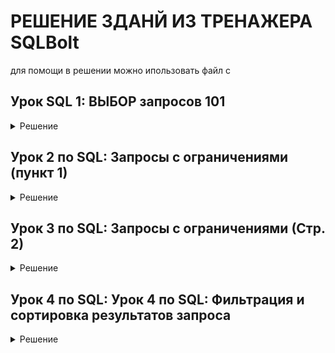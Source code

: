 # РЕШЕНИЕ ЗДАНЙ ИЗ ТРЕНАЖЕРА SQLBolt
для помощи в решении можно ипользовать файл с 
## Урок SQL 1: ВЫБОР запросов 101
<details> 
  <summary>Решение</summary>

  1. Find the title of each film /Найдите название каждого фильма

```mysql
SELECT title FROM movies;
```

2. Find the director of each film / Найдите режиссера каждого фильма
   
```mysql
SELECT director FROM movies;
```

3. Find the title and director of each film / Найдите название и режиссера каждого фильма

```mysql
SELECT title, director FROM movies;
```
4. Find the title and year of each film / Найдите название и год выпуска каждого фильма 
```mysql
SELECT title, year FROM movies;
```
5. Find all the information about each film / Найдите всю информацию о каждом фильме

```mysql
SELECT * FROM movies;
```
</details>

## Урок 2 по SQL: Запросы с ограничениями (пункт 1)
<details> 
  <summary>Решение</summary>

1. Find the movie with a row id of 6 / Найдите фильм с идентификатором строки, равным 6

```mysql
SELECT * FROM movies
WHERE id = 6
```
2. Find the movies released in the years between 2000 and 2010 / Найдите фильмы, выпущенные в период с 2000 по 2010 год
   
```mysql
SELECT * FROM movies
WHERE year BETWEEN 2000 AND 2010
```
3. Find the movies not released in the years between 2000 and 2010 / Найдите фильмы, не вышедшие на экраны в период с 2000 по 2010 год
```mysql
SELECT * FROM movies
WHERE year NOT BETWEEN 2000 AND 2010
```

4. Find the first 5 Pixar movies and their release year/ Найдите первые 5 фильмов Pixar и год их выхода
```mysql
SELECT title, year 
FROM movies 
WHERE year <= 2003 
LIMIT 5
```
</details>

## Урок 3 по SQL: Запросы с ограничениями (Стр. 2)
<details> 
  <summary>Решение</summary>

1. Найдите все фильмы "Истории игрушек" / Найдите все фильмы из "Истории игрушек"
  ```mysql
SELECT * 
FROM movies 
WHERE Title 
LIKE '%Toy Story%';
```

2. Find all the movies directed by John Lasseter / Найдите все фильмы режиссера Джона Лассетера 

```mysql
SELECT * 
FROM movies 
WHERE director = 'John Lasseter'
```

3. Find all the movies (and director) not directed by John Lasseter / Найдите все фильмы (и режиссера), снятые не Джоном Лассетером

```mysql
SELECT Title, Director 
FROM movies 
WHERE Director != 'John Lasseter';
```

4. Find all the WALL-* movies / Найдите все фильмы на СТЕНЕ-*
```mysql
SELECT Title 
FROM movies 
WHERE Title LIKE '%WALL%';
```
</details>

## Урок 4 по SQL: Урок 4 по SQL: Фильтрация и сортировка результатов запроса
<details> 
  <summary>Решение</summary>
  
1. List all directors of Pixar movies (alphabetically), without duplicates / Составьте список всех режиссеров фильмов Pixar (в алфавитном порядке), без дублирования
```mysql
SELECT DISTINCT Director
FROM movies
ORDER BY Director
```

2. List the last four Pixar movies released (ordered from most recent to least) / Перечислите последние четыре фильма Pixar, вышедшие на экраны (в порядке возрастания от последнего к последнему).
```mysql
SELECT title
FROM movies
ORDER BY year DESC
LIMIT 4
```

3. List the first five Pixar movies sorted alphabetically / Перечислите первые пять фильмов Pixar, отсортированных в алфавитном порядке
```mysql
SELECT Title
FROM movies
ORDER BY Title ASC 
LIMIT 5
```

4. List the next five Pixar movies sorted alphabetically / Перечислите следующие пять фильмов Pixar, отсортированных в алфавитном порядке
```mysql
SELECT Title
FROM movies
ORDER BY Title ASC 
LIMIT 5
OFFSET 5
```
## Обзор SQL: Простые запросы ВЫБОРА
<details> 
  <summary>Решение</summary>

1. List all the Canadian cities and their populations /  Перечислите все канадские города и их население
```mysql
SELECT city, population  
FROM north_american_cities
WHERE country = 'Canada'
```
   
2. Order all the cities in the United States by their latitude from north to south / Расположите все города в Соединенных Штатах по их широте с севера на юг.
```mysql
SELECT city 
FROM north_american_cities
WHERE country = 'United States'
ORDER BY latitude DESC
```
3. List all the cities west of Chicago, ordered from west to east / Перечислите все города к западу от Чикаго, упорядоченные с запада на восток
```mysql
SELECT City, Longitude FROM north_american_cities
WHERE Longitude < -87.629798
ORDER BY Longitude ASC;
```

4. List the two largest cities in Mexico (by population) / Перечислите два крупнейших города Мексики (по численности населения).
```mysql
SELECT city, population
FROM north_american_cities
WHERE country = 'Mexico'
ORDER BY population DESC 
LIMIT 2
```

5. List the third and fourth largest cities (by population) in the United States and their population / Перечислите третий и четвертый по величине города (по численности населения) в Соединенных Штатах и их численность населения
```mysql
SELECT city, population
FROM north_american_cities
WHERE country = 'United States'
ORDER BY population DESC 
LIMIT 2 OFFSET 2;
```

## Урок 6 по SQL: Многостабличные запросы с объединениями
<details> 
  <summary>Решение</summary>

1. Find the domestic and international sales for each movie / Найдите внутренние и международные продажи каждого фильма.
```mysql
SELECT Title, domestic_sales, international_sales 
FROM Movies
INNER JOIN Boxoffice ON 
boxoffice.movie_id = movies.id;
```

2.Show the sales numbers for each movie that did better internationally rather than domestically / Покажите показатели продаж каждого фильма, который показал лучшие результаты на международном, а не на внутреннем рынке
```mysql
SELECT domestic_sales, international_sales, title
FROM movies
INNER JOIN boxoffice ON 
boxoffice.movie_id = movies.id
WHERE domestic_sales < international_sales
```

3. List all the movies by their ratings in descending order / Перечислите все фильмы по их рейтингам в порядке убывания
```mysql
SELECT title, rating
FROM movies
INNER JOIN boxoffice ON 
boxoffice.movie_id = movies.id
ORDER BY rating DESC
```

## Урок 7 по SQL: ВНЕШНИЕ соединения
<details> 
  <summary>Решение</summary>
1. Find the list of all buildings that have employees / Найдите список всех зданий, в которых есть сотрудники
  ```mysql
SELECT DISTINCT building FROM employees LEFT JOIN Buildings ON employees.building = buildings.building_name
```

2. Find the list of all buildings and their capacity / Найдите список всех зданий и их вместимость
```mysql
SELECT DISTINCT building_name, capacity FROM buildings
```

3.List all buildings and the distinct employee roles in each building (including empty buildings) / Перечислите все здания и отдельные роли сотрудников в каждом здании (включая пустые здания).
 ```mysql
SELECT DISTINCT Building_name, Role FROM Buildings 
 LEFT JOIN Employees ON Building_name = Building;
```







```mysql

```
```mysql

```
```mysql

```
```mysql

```
``mysql

```
```mysql

```
```mysql

```

</details>
